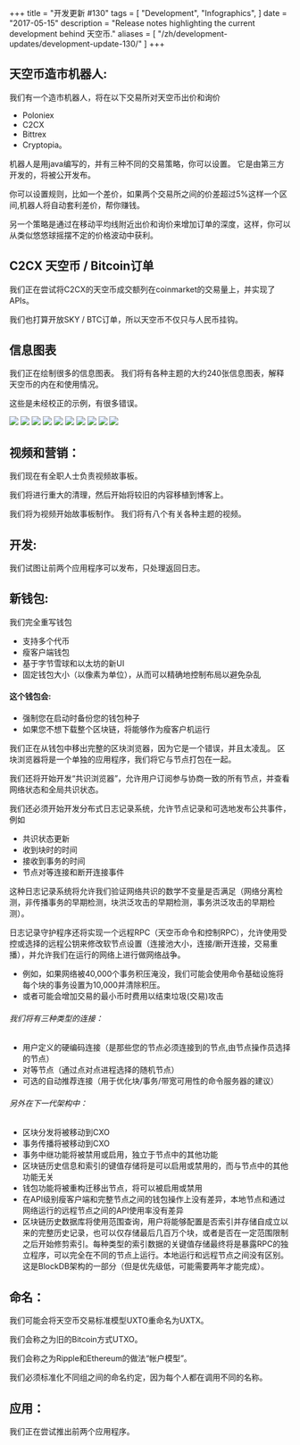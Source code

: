 +++
title = "开发更新 #130"
tags = [
    "Development",
    "Infographics",
]
date = "2017-05-15"
description = "Release notes highlighting the current development behind 天空币."
aliases = [
	"/zh/development-updates/development-update-130/"
]
+++
## 天空币造市机器人:

我们有一个造市机器人，将在以下交易所对天空币出价和询价

- Poloniex
- C2CX
- Bittrex
- Cryptopia。

机器人是用java编写的，并有三种不同的交易策略，你可以设置。 它是由第三方开发的，将被公开发布。

你可以设置规则，比如一个差价，如果两个交易所之间的价差超过5%这样一个区间,机器人将自动套利差价，帮你赚钱。

另一个策略是通过在移动平均线附近出价和询价来增加订单的深度，这样，你可以从类似悠悠球摇摆不定的价格波动中获利。


## C2CX 天空币 / Bitcoin订单

我们正在尝试将C2CX的天空币成交额列在coinmarket的交易量上，并实现了APIs。

我们也打算开放SKY / BTC订单，所以天空币不仅只与人民币挂钩。


## 信息图表

我们正在绘制很多的信息图表。 我们将有各种主题的大约240张信息图表，解释天空币的内在和使用情况。

这些是未经校正的示例，有很多错误。

![](/img/dev-update-130-1.png)
![](/img/dev-update-130-2.png)
![](/img/dev-update-130-3.png)
![](/img/dev-update-130-4.png)
![](/img/dev-update-130-5.png)
![](/img/dev-update-130-6.png)
![](/img/dev-update-130-7.png)
![](/img/dev-update-130-8.png)
![](/img/dev-update-130-9.png)
![](/img/dev-update-130-10.png)

## 视频和营销：

我们现在有全职人士负责视频故事板。

我们将进行重大的清理，然后开始将较旧的内容移植到博客上。

我们将为视频开始故事板制作。 我们将有八个有关各种主题的视频。


## 开发:

我们试图让前两个应用程序可以发布，只处理返回日志。

## 新钱包:

我们完全重写钱包

- 支持多个代币
- 瘦客户端钱包
- 基于字节雪球和以太坊的新UI
- 固定钱包大小（以像素为单位），从而可以精确地控制布局以避免杂乱

#### 这个钱包会:

- 强制您在启动时备份您的钱包种子
- 如果您不想下载整个区块链，将能够作为瘦客户机运行

我们正在从钱包中移出完整的区块浏览器，因为它是一个错误，并且太凌乱。 区块浏览器将是一个单独的应用程序，我们将它与节点打包在一起。

我们还将开始开发“共识浏览器”，允许用户订阅参与协商一致的所有节点，并查看网络状态和全局共识状态。

我们还必须开始开发分布式日志记录系统，允许节点记录和可选地发布公共事件，例如

- 共识状态更新
- 收到块时的时间
- 接收到事务的时间
- 节点对等连接和断开连接事件

这种日志记录系统将允许我们验证网络共识的数学不变量是否满足（网络分离检测，非传播事务的早期检测，块洪泛攻击的早期检测，事务洪泛攻击的早期检测）。

日志记录守护程序还将实现一个远程RPC（天空币命令和控制RPC），允许使用受控或选择的远程公钥来修改软节点设置（连接池大小，连接/断开连接，交易重播），并允许我们在运行的网络上进行做网络战争。

- 例如，如果网络被40,000个事务积压淹没，我们可能会使用命令基础设施将每个块的事务设置为10,000并清除积压。
- 或者可能会增加交易的最小币时费用以结束垃圾(交易)攻击

###### 我们将有三种类型的连接：

- 用户定义的硬编码连接（是那些您的节点必须连接到的节点,由节点操作员选择的节点）
- 对等节点（通过点对点进程选择的随机节点）
- 可选的自动推荐连接（用于优化块/事务/带宽可用性的命令服务器的建议）

###### 另外在下一代架构中：

- 区块分发将被移动到CXO
- 事务传播将被移动到CXO
- 事务中继功能将被禁用或启用，独立于节点中的其他功能
- 区块链历史信息和索引的键值存储将是可以启用或禁用的，而与节点中的其他功能无关
- 钱包功能将被重构迁移出节点，将可以被启用或禁用
- 在API级别瘦客户端和完整节点之间的钱包操作上没有差异，本地节点和通过网络运行的远程节点之间的API使用率没有差异
- 区块链历史数据库将使用范围查询，用户将能够配置是否索引并存储自成立以来的完整历史记录，也可以仅存储最后几百万个块，或者是否在一定范围限制之后开始修剪索引。每种类型的索引数据的关键值存储最终将是暴露RPC的独立程序，可以完全在不同的节点上运行。本地运行和远程节点之间没有区别。这是BlockDB架构的一部分（但是优先级低，可能需要两年才能完成）。

## 命名：

我们可能会将天空币交易标准模型UXTO重命名为UXTX。

我们会称之为旧的Bitcoin方式UTXO。

我们会称之为Ripple和Ethereum的做法“帐户模型”。

我们必须标准化不同组之间的命名约定，因为每个人都在调用不同的名称。


## 应用：

我们正在尝试推出前两个应用程序。
